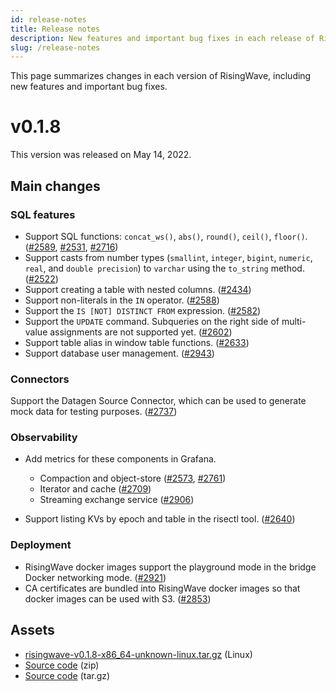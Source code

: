 ```yaml
---
id: release-notes
title: Release notes
description: New features and important bug fixes in each release of RisingWave.
slug: /release-notes
---
```


This page summarizes changes in each version of RisingWave, including new features and important bug fixes. 

# v0.1.8

This version was released on May 14, 2022. 

## Main changes

### SQL features

* Support SQL functions: `concat_ws()`, `abs()`, `round()`, `ceil()`, `floor()`. ([#2589](https://github.com/singularity-data/risingwave/pull/2589), [#2531](https://github.com/singularity-data/risingwave/pull/2531), [#2716](https://github.com/singularity-data/risingwave/pull/2716))
* Support casts from number types (`smallint`, `integer`, `bigint`, `numeric`, `real`, and `double precision`) to `varchar` using the `to_string` method. ([#2522](https://github.com/singularity-data/risingwave/pull/2522))
* Support creating a table with nested columns. ([#2434](https://github.com/singularity-data/risingwave/pull/2434)) 
* Support non-literals in the `IN` operator. ([#2588](https://github.com/singularity-data/risingwave/pull/2588))
* Support the `IS [NOT] DISTINCT FROM` expression. ([#2582](https://github.com/singularity-data/risingwave/pull/2582))
* Support the `UPDATE` command. Subqueries on the right side of multi-value assignments are not supported yet. ([#2602](https://github.com/singularity-data/risingwave/pull/2602))
* Support table alias in window table functions. ([#2633](https://github.com/singularity-data/risingwave/pull/2633))
* Support database user management. ([#2943](https://github.com/singularity-data/risingwave/pull/2943))

### Connectors

Support the Datagen Source Connector, which can be used to generate mock data for testing purposes. ([#2737](https://github.com/singularity-data/risingwave/pull/2737))

### Observability

* Add metrics for these components in Grafana.
    * Compaction and object-store  ([#2573](https://github.com/singularity-data/risingwave/pull/2573), [#2761](https://github.com/singularity-data/risingwave/pull/2761))
    * Iterator and cache ([#2709](https://github.com/singularity-data/risingwave/pull/2709))
    * Streaming exchange service ([#2906](https://github.com/singularity-data/risingwave/pull/2906))


* Support listing KVs by epoch and table in the risectl tool. ([#2640](https://github.com/singularity-data/risingwave/pull/2640))

### Deployment

* RisingWave docker images support the playground mode in the bridge Docker networking mode. ([#2921](https://github.com/singularity-data/risingwave/pull/2921))
* CA certificates are bundled into RisingWave docker images so that docker images can be used with S3. ([#2853](https://github.com/singularity-data/risingwave/pull/2853))

## Assets

* [risingwave-v0.1.8-x86_64-unknown-linux.tar.gz](https://github.com/singularity-data/risingwave/releases/download/v0.1.8/risingwave-v0.1.8-x86_64-unknown-linux.tar.gz) (Linux)
* [Source code](https://github.com/singularity-data/risingwave/archive/refs/tags/v0.1.8.zip) (zip)
* [Source code](https://github.com/singularity-data/risingwave/archive/refs/tags/v0.1.8.tar.gz) (tar.gz)